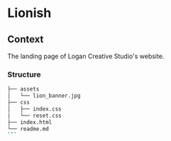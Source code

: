 # Lionish
## Context
The landing page of Logan Creative Studio's website.
### Structure
```bash
├── assets
│   └── lion_banner.jpg
├── css
│   ├── index.css
│   └── reset.css
├── index.html
└── readme.md
`̀``
